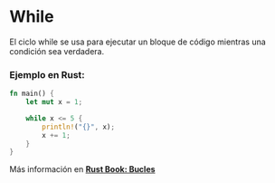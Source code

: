 # While
El ciclo while se usa para ejecutar un bloque de código mientras una condición sea verdadera.
### Ejemplo en Rust:
```rust
fn main() {
    let mut x = 1;

    while x <= 5 {
        println!("{}", x);
        x += 1;
    }
}
```

Más información en [**Rust Book: Bucles**](https://phosphorus-m.github.io/rust-book-es/ch03-05-control-flow.html#repetici%C3%B3n-con-bucles)